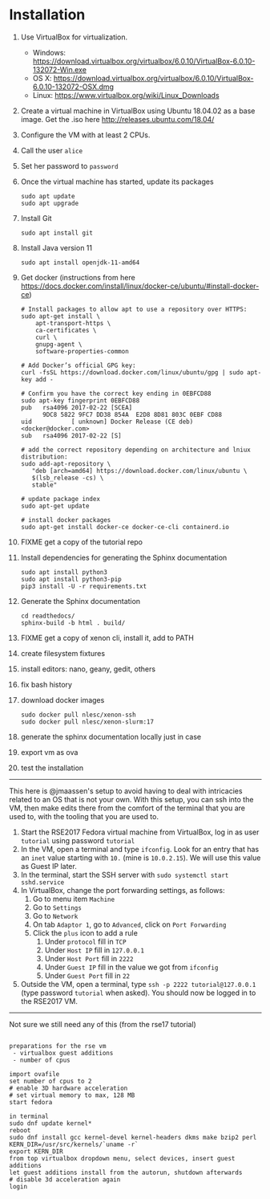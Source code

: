 # Installation


1. Use VirtualBox for virtualization. 
    - Windows: https://download.virtualbox.org/virtualbox/6.0.10/VirtualBox-6.0.10-132072-Win.exe
    - OS X: https://download.virtualbox.org/virtualbox/6.0.10/VirtualBox-6.0.10-132072-OSX.dmg
    - Linux: https://www.virtualbox.org/wiki/Linux_Downloads
1. Create a virtual machine in VirtualBox using Ubuntu 18.04.02 as a base image. Get the .iso here http://releases.ubuntu.com/18.04/
1. Configure the VM with at least 2 CPUs.
1. Call the user ``alice``
1. Set her password to ``password``
1. Once the virtual machine has started, update its packages

    ```
    sudo apt update
    sudo apt upgrade
    ```

1. Install Git
    
    ```
    sudo apt install git
    ```

1. Install Java version 11
    
    ```
    sudo apt install openjdk-11-amd64
    ```

1. Get docker (instructions from here https://docs.docker.com/install/linux/docker-ce/ubuntu/#install-docker-ce)

    ```
    # Install packages to allow apt to use a repository over HTTPS:
    sudo apt-get install \
        apt-transport-https \
        ca-certificates \
        curl \
        gnupg-agent \
        software-properties-common

    # Add Docker’s official GPG key:
    curl -fsSL https://download.docker.com/linux/ubuntu/gpg | sudo apt-key add -

    # Confirm you have the correct key ending in 0EBFCD88
    sudo apt-key fingerprint 0EBFCD88
    pub   rsa4096 2017-02-22 [SCEA]
          9DC8 5822 9FC7 DD38 854A  E2D8 8D81 803C 0EBF CD88
    uid           [ unknown] Docker Release (CE deb) <docker@docker.com>
    sub   rsa4096 2017-02-22 [S]

    # add the correct repository depending on architecture and lniux distribution:
    sudo add-apt-repository \
       "deb [arch=amd64] https://download.docker.com/linux/ubuntu \
       $(lsb_release -cs) \
       stable"

    # update package index
    sudo apt-get update

    # install docker packages
    sudo apt-get install docker-ce docker-ce-cli containerd.io
    ```

1. FIXME get a copy of the tutorial repo
1. Install dependencies for generating the Sphinx documentation

    ```
    sudo apt install python3
    sudo apt install python3-pip
    pip3 install -U -r requirements.txt
    ```

1. Generate the Sphinx documentation

    ```
    cd readthedocs/
    sphinx-build -b html . build/
    ```
1. FIXME get a copy of xenon cli, install it, add to PATH
1. create filesystem fixtures
1. install editors: nano, geany, gedit, others
1. fix bash history
1. download docker images
    
    ```
    sudo docker pull nlesc/xenon-ssh
    sudo docker pull nlesc/xenon-slurm:17
    ```
1. generate the sphinx documentation locally just in case
1. export vm as ova
1. test the installation

----

This here is @jmaassen's setup to avoid having to deal with intricacies related to an OS that is not your own. With this setup, you can ssh into the VM, then make edits there from the comfort of the terminal that you are used to, with the tooling that you are used to.

1. Start the RSE2017 Fedora virtual machine from VirtualBox, log in as user ``tutorial`` using password ``tutorial``
1. In the VM, open a terminal and type ``ifconfig``. Look for an entry that has an ``inet`` value starting with ``10.`` (mine is ``10.0.2.15``). We will use this value as Guest IP later.
1. In the terminal, start the SSH server with ``sudo systemctl start sshd.service``
1. In VirtualBox, change the port forwarding settings, as follows:
    1. Go to menu item ``Machine``
    1. Go to ``Settings`` 
    1. Go to ``Network``
    1. On tab ``Adaptor 1``, go to ``Advanced``, click on ``Port Forwarding``
    1. Click the ``plus`` icon to add a rule
        1. Under ``protocol`` fill in ``TCP``
        1. Under ``Host IP`` fill in ``127.0.0.1`` 
        1. Under ``Host Port`` fill in ``2222`` 
        1. Under ``Guest IP`` fill in the value we got from ``ifconfig`` 
        1. Under ``Guest Port`` fill in ``22`` 
1. Outside the VM, open a terminal, type ``ssh -p 2222 tutorial@127.0.0.1`` (type password ``tutorial`` when asked). You should now be logged in to the RSE2017 VM.


----

Not sure we still need any of this (from the rse17 tutorial)

```

preparations for the rse vm
 - virtualbox guest additions
 - number of cpus

import ovafile
set number of cpus to 2
# enable 3D hardware acceleration
# set virtual memory to max, 128 MB
start fedora

in terminal
sudo dnf update kernel*
reboot
sudo dnf install gcc kernel-devel kernel-headers dkms make bzip2 perl
KERN_DIR=/usr/src/kernels/`uname -r`
export KERN_DIR
from top virtualbox dropdown menu, select devices, insert guest additions
let guest additions install from the autorun, shutdown afterwards
# disable 3d acceleration again
login

```


